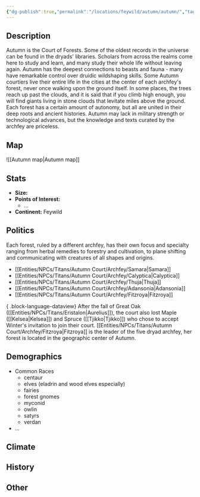 ```yaml
---
{"dg-publish":true,"permalink":"/locations/feywild/autumn/autumn/","tags":["Location","Court"]}
---
```


## Description
Autumn is the Court of Forests. Some of the oldest records in the universe can be found in the dryads' libraries. Scholars from across the realms come here to study and learn, and many study their whole life without leaving again. Autumn has the deepest connections to beasts and fauna - many have remarkable control over druidic wildshaping skills. Some Autumn courtiers live their entire life in the cities at the center of each archfey's forest, never once walking upon the ground itself. In some places, the trees reach up past the clouds, and it is said that if you climb high enough, you will find giants living in stone clouds that levitate miles above the ground. 
Each forest has a certain amount of autonomy, but all are united in their deep roots and ancient histories. Autumn may lack in military strength or technological advances, but the knowledge and texts curated by the archfey are priceless.
## Map
![[Autumn map\|Autumn map]]
## Stats
- **Size:** 
- **Points of Interest:**
    - ...
- **Continent:** Feywild

## Politics
Each forest, ruled by a different archfey, has their own focus and specialty ranging from herbal remedies to forestry and cultivation, to plane shifting and communicating with creatures of all shapes and origins.
- [[Entities/NPCs/Titans/Autumn Court/Archfey/Samara\|Samara]]
- [[Entities/NPCs/Titans/Autumn Court/Archfey/Calyptica\|Calyptica]]
- [[Entities/NPCs/Titans/Autumn Court/Archfey/Thuja\|Thuja]]
- [[Entities/NPCs/Titans/Autumn Court/Archfey/Adansonia\|Adansonia]]
- [[Entities/NPCs/Titans/Autumn Court/Archfey/Fitzroya\|Fitzroya]]

{ .block-language-dataview}
After the fall of Great Oak ([[Entities/NPCs/Titans/Eristalon\|Aurelius]]), the court also lost Maple ([[Kelsea\|Kelsea]]) and Spruce ([[Tjikko\|Tjikko]]) who chose to accept Winter's invitation to join their court. 
[[Entities/NPCs/Titans/Autumn Court/Archfey/Fitzroya\|Fitzroya]] is the leader of the five dryad archfey, her forest is located in the geographic center of Autumn.
## Demographics
- Common Races
    - centaur 
    - elves (eladrin and wood elves especially)
    - fairies 
    - forest gnomes 
    - myconid 
    - owlin
    - satyrs 
    - verdan
- ...

## Climate

## History

## Other 


